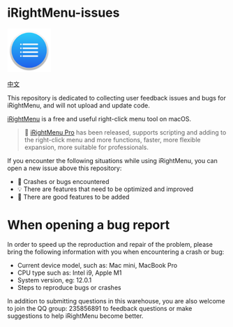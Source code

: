 # iRightMenu-issues

<img width="100" height="100" src="https://github.com/lemon4ex/iRightMenu-issues/blob/main/icon.png" alt="iRightMenu">

[中文](https://github.com/lemon4ex/iRightMenu-issues/blob/main/README_CN.md)

This repository is dedicated to collecting user feedback issues and bugs for iRightMenu, and will not upload and update code.

[iRightMenu](https://apps.apple.com/cn/app/irightmenu-%E5%8F%B3%E9%94%AE%E6%96%B0%E5%BB%BA%E6%96%87%E4%BB%B6%E8%8F%9C%E5%8D%95/id1542347829?mt=12) is a free and useful right-click menu tool on macOS.

> 🎉 [iRightMenu Pro](https://byteage.com/store/24.html) has been released, supports scripting and adding to the right-click menu and more functions, faster, more flexible expansion, more suitable for professionals.

If you encounter the following situations while using iRightMenu, you can open a new issue above this repository:

- 🐛 Crashes or bugs encountered
- 💡 There are features that need to be optimized and improved
- 🎁 There are good features to be added

# When opening a bug report

In order to speed up the reproduction and repair of the problem, please bring the following information with you when encountering a crash or bug:

- Current device model, such as: Mac mini, MacBook Pro
- CPU type such as: Intel i9, Apple M1
- System version, eg: 12.0.1
- Steps to reproduce bugs or crashes

In addition to submitting questions in this warehouse, you are also welcome to join the QQ group: 235856891 to feedback questions or make suggestions to help iRightMenu become better.
